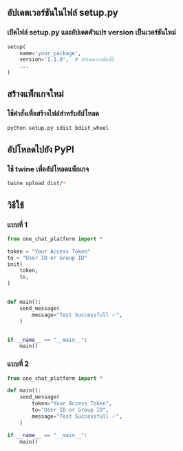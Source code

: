 ## อัปเดตเวอร์ชันในไฟล์ setup.py

### เปิดไฟล์ setup.py และอัปเดตตัวแปร version เป็นเวอร์ชันใหม่

```python
setup(
    name='your_package',
    version='1.1.0',  # อัปเดตเวอร์ชันที่นี่
    ...
)
```

## สร้างแพ็กเกจใหม่

### ใช้คำสั่งเพื่อสร้างไฟล์สำหรับอัปโหลด

```bash
python setup.py sdist bdist_wheel
```

## อัปโหลดไปยัง PyPI

### ใช้ twine เพื่ออัปโหลดแพ็กเกจ

```bash
twine upload dist/*
```

## วิธีใช้

### แบบที่ 1

```python
from one_chat_platform import *

token = "Your Access Token"
to = "User ID or Group ID"
init(
    token,
    to,
)


def main():
    send_message(
        message="Test Successfull ✅",
    )


if __name__ == "__main__":
    main()
```

### แบบที่ 2

```python
from one_chat_platform import *

def main():
    send_message(
        token="Your Access Token",
        to="User ID or Group ID",
        message="Test Successfull ✅",
    )

if __name__ == "__main__":
    main()
```

